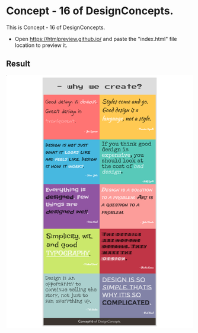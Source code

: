 Concept - 16 of DesignConcepts.
==============================

This is Concept - 16 of DesignConcepts.
- Open https://htmlpreview.github.io/ and paste the "index.html" file location to preview it.

Result
-----------
<p align="center">
  <img src="c16.png"/>
</p>
